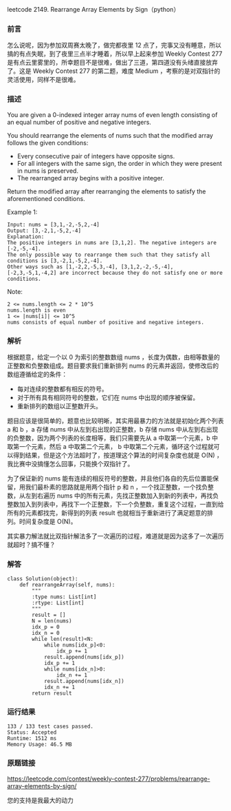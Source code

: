 leetcode  2149. Rearrange Array Elements by Sign（python）

### 前言



怎么说呢，因为参加双周赛太晚了，做完都夜里 12 点了，完事又没有睡意，所以搞的有点失眠，到了夜里三点半才睡着，所以早上起来参加  Weekly Contest 277 是有点云里雾里的，所幸题目不是很难，做出了三道，第四道没有头绪直接放弃了。这是 Weekly Contest 277 的第二题，难度 Medium ，考察的是对双指针的灵活使用，同样不是很难。



### 描述


You are given a 0-indexed integer array nums of even length consisting of an equal number of positive and negative integers.

You should rearrange the elements of nums such that the modified array follows the given conditions:

* Every consecutive pair of integers have opposite signs.
* For all integers with the same sign, the order in which they were present in nums is preserved.
* The rearranged array begins with a positive integer.

Return the modified array after rearranging the elements to satisfy the aforementioned conditions.

 


Example 1:


	Input: nums = [3,1,-2,-5,2,-4]
	Output: [3,-2,1,-5,2,-4]
	Explanation:
	The positive integers in nums are [3,1,2]. The negative integers are [-2,-5,-4].
	The only possible way to rearrange them such that they satisfy all conditions is [3,-2,1,-5,2,-4].
	Other ways such as [1,-2,2,-5,3,-4], [3,1,2,-2,-5,-4], [-2,3,-5,1,-4,2] are incorrect because they do not satisfy one or more conditions. 
	





Note:

	2 <= nums.length <= 2 * 10^5
	nums.length is even
	1 <= |nums[i]| <= 10^5
	nums consists of equal number of positive and negative integers.


### 解析

根据题意，给定一个以 0 为索引的整数数组 nums ，长度为偶数，由相等数量的正整数和负整数组成。题目要求我们重新排列 nums 的元素并返回，使修改后的数组遵循给定的条件：

* 每对连续的整数都有相反的符号。
* 对于所有具有相同符号的整数，它们在 nums 中出现的顺序被保留。
* 重新排列的数组以正整数开头。

题目应该是很简单的，题意也比较明晰，其实用最暴力的方法就是初始化两个列表 a 和 b ，a 存储 nums 中从左到右出现的正整数，b 存储 nums 中从左到右出现的负整数，因为两个列表的长度相等，我们只需要先从 a 中取第一个元素，b 中取第一个元素，然后 a 中取第二个元素， b 中取第二个元素，循环这个过程就可以得到结果，但是这个方法超时了，按道理这个算法的时间复杂度也就是 O(N) ，我比赛中没搞懂怎么回事，只能换个双指针了。


为了保证新的 nums 能有连续的相反符号的整数，并且他们各自的先后位置能保留，用我们最朴素的思路就是用两个指针 p 和 n ，一个找正整数，一个找负整数，从左到右遍历 nums 中的所有元素，先找正整数加入到新的列表中，再找负整数加入到列表中，再找下一个正整数，下一个负整数，重复这个过程，一直到给所有的元素都找完，新得到的列表 result 也就相当于重新进行了满足题意的排列。时间复杂度是 O(N)。

其实暴力解法就比双指针解法多了一次遍历的过程，难道就是因为这多了一次遍历就超时？搞不懂？

### 解答
				

	class Solution(object):
	    def rearrangeArray(self, nums):
	        """
	        :type nums: List[int]
	        :rtype: List[int]
	        """
	        result = []
	        N = len(nums)
	        idx_p = 0
	        idx_n = 0
	        while len(result)<N:
	            while nums[idx_p]<0:
	                idx_p += 1
	            result.append(nums[idx_p])
	            idx_p += 1
	            while nums[idx_n]>0:
	                idx_n += 1
	            result.append(nums[idx_n])
	            idx_n += 1
	        return result
	            
            	      
			
### 运行结果


	133 / 133 test cases passed.
	Status: Accepted
	Runtime: 1512 ms
	Memory Usage: 46.5 MB


### 原题链接

https://leetcode.com/contest/weekly-contest-277/problems/rearrange-array-elements-by-sign/


您的支持是我最大的动力
